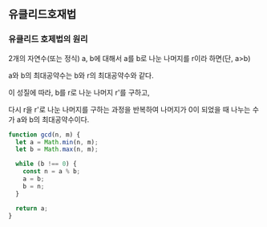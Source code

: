 ## 유클리드호재법

### 유클리드 호제법의 원리

2개의 자연수(또는 정식) a, b에 대해서 a를 b로 나눈 나머지를 r이라 하면(단, a>b)

a와 b의 최대공약수는 b와 r의 최대공약수와 같다.

이 성질에 따라, b를 r로 나눈 나머지 r'를 구하고,

다시 r을 r'로 나눈 나머지를 구하는 과정을 반복하여 나머지가 0이 되었을 때 나누는 수가 a와 b의 최대공약수이다.
```jsx
function gcd(n, m) {
  let a = Math.min(n, m);
  let b = Math.max(n, m);

  while (b !== 0) {
    const n = a % b;
    a = b;
    b = n;
  }

  return a;
}
```
